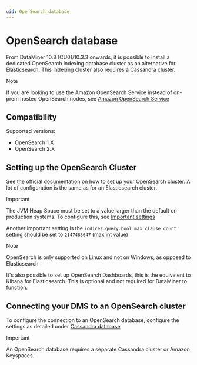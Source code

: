 ```yaml
---
uid: OpenSearch_database
---
```


# OpenSearch database

From DataMiner 10.3 [CU0]/10.3.3 onwards, it is possible to install a dedicated OpenSearch indexing database cluster as an alternative for Elasticsearch. This indexing cluster also requires a Cassandra cluster.

> [!NOTE]
> If you are looking to use the Amazon OpenSearch Service instead of on-prem hosted OpenSearch nodes, see [Amazon OpenSearch Service](xref:Amazon_OpenSearch_Service)

## Compatibility

Supported versions:

- OpenSearch 1.X
- OpenSearch 2.X

## Setting up the OpenSearch Cluster

See the official [documentation](https://opensearch.org/docs/latest/) on how to set up your OpenSearch cluster. A lot of configuration is the same as for an Elasticsearch cluster.

> [!IMPORTANT]
> The JVM Heap Space must be set to a value larger than the default on production systems.
> To configure this, see [Important settings](https://opensearch.org/docs/latest/opensearch/install/important-settings)
>
> Another important setting is the `indices.query.bool.max_clause_count` setting should be set to `2147483647` (max int value)

> [!NOTE]
> OpenSearch is only supported on Linux and not on Windows, as opposed to Elasticsearch

It's also possible to set up OpenSearch Dashboards, this is the equivalent to Kibana for Elasticsearch.
This is optional and not required for DataMiner to function.

## Connecting your DMS to an OpenSearch cluster

To configure the connection to an OpenSearch database, configure the settings as detailed under [Cassandra database](xref:Configuring_the_database_settings_in_Cube#cassandra-database)

> [!IMPORTANT]
> An OpenSearch database requires a separate Cassandra cluster or Amazon Keyspaces.
